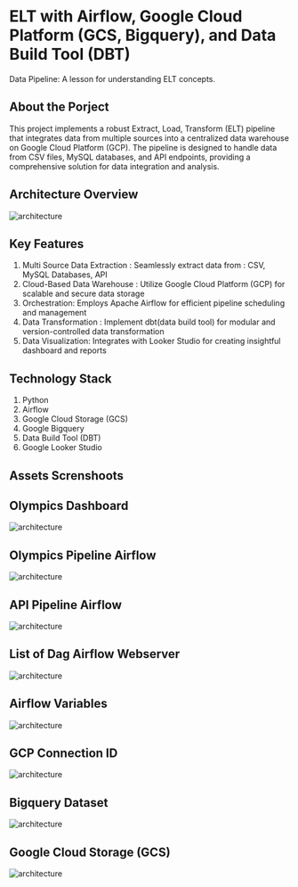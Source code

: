 # ELT with Airflow, Google Cloud Platform (GCS, Bigquery), and Data Build Tool (DBT)
Data Pipeline: A lesson for understanding ELT concepts.


## **About the Porject**
This project implements a robust Extract, Load, Transform (ELT) pipeline that integrates data from multiple sources into a centralized data warehouse on Google Cloud Platform (GCP). The pipeline is designed to handle data from CSV files, MySQL databases, and API endpoints, providing a comprehensive solution for data integration and analysis.

## **Architecture Overview**
![architecture](assets/ELT%20Architecture.png)

## **Key Features**
1. Multi Source Data Extraction : Seamlessly extract data from : CSV, MySQL Databases, API
2. Cloud-Based Data Warehouse : Utilize Google Cloud Platform (GCP) for scalable and secure data storage
3. Orchestration: Employs Apache Airflow for efficient pipeline scheduling and management
4. Data Transformation : Implement dbt(data build tool) for modular and version-controlled data transformation
5. Data Visualization: Integrates with Looker Studio for creating insightful dashboard and reports

## **Technology Stack**
1. Python
2. Airflow
3. Google Cloud Storage (GCS)
4. Google Bigquery
5. Data Build Tool (DBT)
6. Google Looker Studio 

## **Assets Screnshoots** 
## Olympics Dashboard

![architecture](assets/Olympic%20Dashboard%202024.png)

## Olympics Pipeline Airflow

![architecture](assets/Pipeline%20Depedencies.png)

## API Pipeline Airflow

![architecture](assets/API%20Pipeline.png)

## List of Dag Airflow Webserver
![architecture](assets/List%20of%20Dag.png)

## Airflow Variables
![architecture](assets/Airflow%20Variables.png)

## GCP Connection ID 
![architecture](assets/GCP%20Connection%20ID.png)

## Bigquery Dataset
![architecture](assets/Bigquery%20Dataset.png)

## Google Cloud Storage (GCS)
![architecture](assets/Cloud%20Storage%20Warehouse.png)